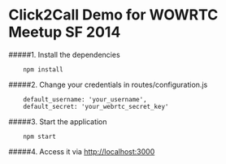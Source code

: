 Click2Call Demo for WOWRTC Meetup SF 2014
=========================

#####1. Install the dependencies

```
    npm install
```

#####2. Change your credentials in routes/configuration.js

```
    default_username: 'your_username',
    default_secret: 'your_webrtc_secret_key'
```

#####3. Start the application

```
    npm start
```

#####4. Access it via [http://localhost:3000](http://localhost:3000)

